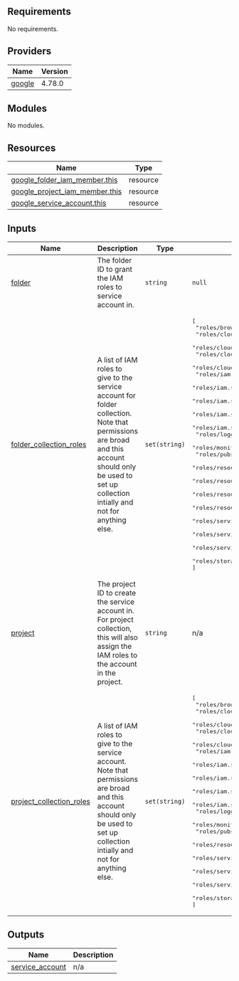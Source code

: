 <!-- BEGIN_TF_DOCS -->
## Requirements

No requirements.

## Providers

| Name | Version |
|------|---------|
| <a name="provider_google"></a> [google](#provider\_google) | 4.78.0 |

## Modules

No modules.

## Resources

| Name | Type |
|------|------|
| [google_folder_iam_member.this](https://registry.terraform.io/providers/hashicorp/google/latest/docs/resources/folder_iam_member) | resource |
| [google_project_iam_member.this](https://registry.terraform.io/providers/hashicorp/google/latest/docs/resources/project_iam_member) | resource |
| [google_service_account.this](https://registry.terraform.io/providers/hashicorp/google/latest/docs/resources/service_account) | resource |

## Inputs

| Name | Description | Type | Default | Required |
|------|-------------|------|---------|:--------:|
| <a name="input_folder"></a> [folder](#input\_folder) | The folder ID to grant the IAM roles to service account in. | `string` | `null` | no |
| <a name="input_folder_collection_roles"></a> [folder\_collection\_roles](#input\_folder\_collection\_roles) | A list of IAM roles to give to the service account for folder collection.  Note that permissions are broad and this account should only be used to set up collection intially and not for anything else. | `set(string)` | <pre>[<br>  "roles/browser",<br>  "roles/cloudasset.owner",<br>  "roles/cloudfunctions.admin",<br>  "roles/cloudscheduler.admin",<br>  "roles/cloudtasks.admin",<br>  "roles/iam.serviceAccountCreator",<br>  "roles/iam.serviceAccountDeleter",<br>  "roles/iam.serviceAccountKeyAdmin",<br>  "roles/iam.serviceAccountTokenCreator",<br>  "roles/iam.serviceAccountUser",<br>  "roles/logging.admin",<br>  "roles/monitoring.admin",<br>  "roles/pubsub.admin",<br>  "roles/resourcemanager.folderAdmin",<br>  "roles/resourcemanager.projectCreator",<br>  "roles/resourcemanager.projectDeleter",<br>  "roles/resourcemanager.projectMover",<br>  "roles/serviceusage.serviceUsageAdmin",<br>  "roles/serviceusage.serviceUsageConsumer",<br>  "roles/servicemanagement.admin",<br>  "roles/storage.admin"<br>]</pre> | no |
| <a name="input_project"></a> [project](#input\_project) | The project ID to create the service account in.  For project collection, this will also assign the IAM roles to the account in the project. | `string` | n/a | yes |
| <a name="input_project_collection_roles"></a> [project\_collection\_roles](#input\_project\_collection\_roles) | A list of IAM roles to give to the service account.  Note that permissions are broad and this account should only be used to set up collection intially and not for anything else. | `set(string)` | <pre>[<br>  "roles/browser",<br>  "roles/cloudasset.owner",<br>  "roles/cloudfunctions.admin",<br>  "roles/cloudscheduler.admin",<br>  "roles/cloudtasks.admin",<br>  "roles/iam.serviceAccountCreator",<br>  "roles/iam.serviceAccountDeleter",<br>  "roles/iam.serviceAccountKeyAdmin",<br>  "roles/iam.serviceAccountTokenCreator",<br>  "roles/iam.serviceAccountUser",<br>  "roles/logging.admin",<br>  "roles/monitoring.admin",<br>  "roles/pubsub.admin",<br>  "roles/resourcemanager.projectIamAdmin",<br>  "roles/serviceusage.serviceUsageAdmin",<br>  "roles/serviceusage.serviceUsageConsumer",<br>  "roles/servicemanagement.admin",<br>  "roles/storage.admin"<br>]</pre> | no |

## Outputs

| Name | Description |
|------|-------------|
| <a name="output_service_account"></a> [service\_account](#output\_service\_account) | n/a |
<!-- END_TF_DOCS -->